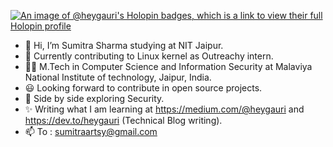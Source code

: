 [![An image of @heygauri's Holopin badges, which is a link to view their full Holopin profile](https://holopin.me/heygauri)](https://holopin.io/@heygauri)

- 👋 Hi, I’m Sumitra Sharma studying at NIT Jaipur. 
- 🌱 Currently contributing to Linux kernel as Outreachy intern.
- 👨‍🎓 M.Tech in Computer Science and Information Security at Malaviya National Institute of technology, Jaipur, India.
- 😃 Looking forward to contribute in open source projects.
- 🧮 Side by side exploring Security.
- ✨ Writing what I am learning at https://medium.com/@heygauri and https://dev.to/heygauri (Technical Blog writing).
- 📫 To : sumitraartsy@gmail.com

<!---
heygauri/heygauri is a ✨ special ✨ repository because its `README.md` (this file) appears on your GitHub profile.
You can click the Preview link to take a look at your changes.
--->

